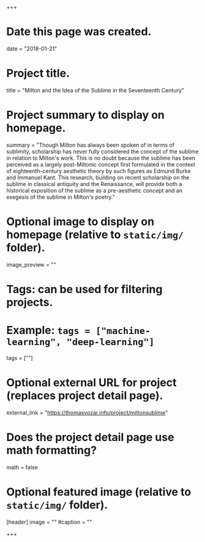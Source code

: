 +++
# Date this page was created.
date = "2018-01-21"

# Project title.
title = "Milton and the Idea of the Sublime in the Seventeenth Century"

# Project summary to display on homepage.
summary = "Though Milton has always been spoken of in terms of sublimity, scholarship has never fully considered the concept of the sublime in relation to Milton's work. This is no doubt because the sublime has been perceived as a largely post-Miltonic concept first formulated in the context of eighteenth-century aesthetic theory by such figures as Edmund Burke and Immanuel Kant. This research, building on recent scholarship on the sublime in classical antiquity and the Renaissance, will provide both a historical exposition of the sublime as a pre-aesthetic concept and an exegesis of the sublime in Milton's poetry."

# Optional image to display on homepage (relative to `static/img/` folder).
image_preview = ""

# Tags: can be used for filtering projects.
# Example: `tags = ["machine-learning", "deep-learning"]`
tags = [""]

# Optional external URL for project (replaces project detail page).
external_link = "https://thomasvozar.info/project/miltonsublime"

# Does the project detail page use math formatting?
math = false

# Optional featured image (relative to `static/img/` folder).
[header]
image = ""
#caption = ""

+++
